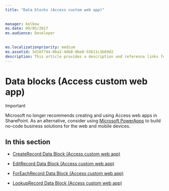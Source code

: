 ```yaml
---
title: "Data blocks (Access custom web app)"
  
  
manager: kelbow
ms.date: 09/05/2017
ms.audience: Developer
 
  
ms.localizationpriority: medium
ms.assetid: 5d16f744-0ba2-4db8-9be8-55611c1b69d2
description: This article provides a description and reference links for data blocks (access custom web app).
---
```


# Data blocks (Access custom web app)

> [!IMPORTANT]
> Microsoft no longer recommends creating and using Access web apps in SharePoint. As an alternative, consider using [Microsoft PowerApps](https://powerapps.microsoft.com/) to build no-code business solutions for the web and mobile devices. 
  
## In this section

- [CreateRecord Data Block (Access custom web app)](createrecord-data-block-access-custom-web-app.md)
    
- [EditRecord Data Block (Access custom web app)](editrecord-data-block-access-custom-web-app.md)
    
- [ForEachRecord Data Block (Access custom web app)](foreachrecord-data-block-access-custom-web-app.md)
    
- [LookupRecord Data Block (Access custom web app)](lookuprecord-data-block-access-custom-web-app.md)
    

